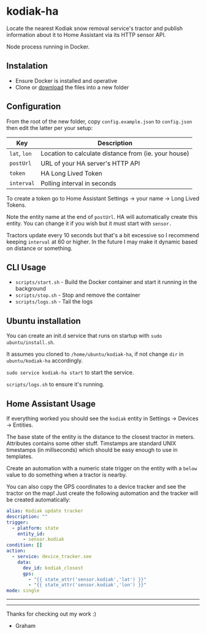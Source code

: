 # kodiak-ha

Locate the nearest Kodiak snow removal service's tractor and publish information about it to Home Assistant via its HTTP sensor API.

Node process running in Docker.

## Instalation

- Ensure Docker is installed and operative
- Clone or [download](https://github.com/grahamj/kodiak-ha/archive/refs/heads/main.zip) the files into a new folder

## Configuration

From the root of the new folder, copy `config.example.json` to `config.json` then edit the latter per your setup:

| Key | Description |
|-|-|
| `lat`, `lon` | Location to calculate distance from (ie. your house) |
| `postUrl` | URL of your HA server's HTTP API |
| `token` | HA Long Lived Token |
| `interval` | Polling interval in seconds |

To create a token go to Home Assistant Settings -> your name -> Long Lived Tokens.

Note the entity name at the end of `postUrl`. HA will automatically create this entity. You can change it if you wish but it must start with `sensor.`

Tractors update every 10 seconds but that's a bit excessive so I recommend keeping `interval` at 60 or higher. In the future I may make it dynamic based on distance or something.

## CLI Usage

- `scripts/start.sh` - Build the Docker container and start it running in the background
- `scripts/stop.sh` - Stop and remove the container
- `scripts/logs.sh` - Tail the logs

## Ubuntu installation

You can create an init.d service that runs on startup with `sudo ubuntu/install.sh`.

It assumes you cloned to `/home/ubuntu/kodiak-ha`, if not change `dir` in `ubuntu/kodiak-ha` accordingly.

`sudo service kodiak-ha start` to start the service.

`scripts/logs.sh` to ensure it's running.

## Home Assistant Usage

If everything worked you should see the `kodiak` entity in Settings -> Devices -> Entities.

The base state of the entity is the distance to the closest tractor in meters. Attributes contains some other stuff. Timstamps are standard UNIX timestamps (in millseconds) which should be easy enough to use in templates.

Create an automation with a numeric state trigger on the entity with a `below` value to do something when a tractor is nearby.

You can also copy the GPS coordinates to a device tracker and see the tractor on the map! Just create the following automation and the tracker will be created automatically:

```yaml
alias: Kodiak update tracker
description: ""
trigger:
  - platform: state
    entity_id:
      - sensor.kodiak
condition: []
action:
  - service: device_tracker.see
    data:
      dev_id: kodiak_closest
      gps:
        - "{{ state_attr('sensor.kodiak','lat') }}"
        - "{{ state_attr('sensor.kodiak','lon') }}"
mode: single
```

---
---
Thanks for checking out my work :)

- Graham